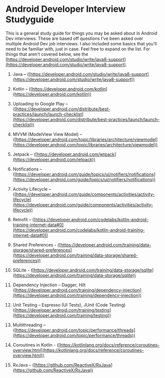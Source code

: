 # Android Developer Interview Studyguide
This is a general study guide for things you may be asked about in Android Dev interviews. These are based off questions I've been asked over multiple 
Android Dev job interviews. I also included some basics that you'll need to be familiar with, just in case. Feel free to expand on the list.
For things that aren't covered below, see the [https://developer.android.com/studio/write/java8-support](https://developer.android.com/studio/write/java8-support). 

1. Java – ([https://developer.android.com/studio/write/java8-support](https://developer.android.com/studio/write/java8-support))

2. Kotlin – ([https://developer.android.com/kotlin](https://developer.android.com/kotlin))

3. Uploading to Google Play – ([https://developer.android.com/distribute/best-practices/launch/launch-checklist](https://developer.android.com/distribute/best-practices/launch/launch-checklist)) 

4. MVVM (ModelView View Model) – ([https://developer.android.com/topic/libraries/architecture/viewmodel](https://developer.android.com/topic/libraries/architecture/viewmodel))

5. Jetpack – ([https://developer.android.com/jetpack](https://developer.android.com/jetpack))

6. Notifications – ([https://developer.android.com/guide/topics/ui/notifiers/notifications](https://developer.android.com/guide/topics/ui/notifiers/notifications))

7. Activity Lifecycle – ([https://developer.android.com/guide/components/activities/activity-lifecycle](https://developer.android.com/guide/components/activities/activity-lifecycle))

8. Retrofit – ([https://developer.android.com/codelabs/kotlin-android-training-internet-data#0](https://developer.android.com/codelabs/kotlin-android-training-internet-data#0))

9. Shared Preferences - ([https://developer.android.com/training/data-storage/shared-preferences](https://developer.android.com/training/data-storage/shared-preferences))

10. SQLite - ([https://developer.android.com/training/data-storage/sqlite](https://developer.android.com/training/data-storage/sqlite))

11. Dependency Injection – Dagger, Hilt ([https://developer.android.com/training/dependency-injection](https://developer.android.com/training/dependency-injection))

12. Unit Testing – Espresso (UI Tests), JUnit (Code Testing) ([https://developer.android.com/training/testing](https://developer.android.com/training/testing))

13. Multithreading – ([https://developer.android.com/topic/performance/threads](https://developer.android.com/topic/performance/threads))

14. Coroutines in Kotlin - ([https://kotlinlang.org/docs/reference/coroutines-overview.html](https://kotlinlang.org/docs/reference/coroutines-overview.html))

15. RxJava – ([https://github.com/ReactiveX/RxJava](https://github.com/ReactiveX/RxJava))
